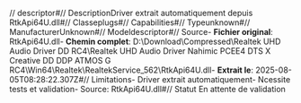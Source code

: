 // descriptor#// DescriptionDriver extrait automatiquement depuis RtkApi64U.dll#// Classeplugs#// Capabilities#// Typeunknown#// ManufacturerUnknown#// Modeldescriptor#// Source- **Fichier original**: RtkApi64U.dll- **Chemin complet**: D:\Download\Compressed\Realtek UHD Audio Driver DD RC4\Realtek UHD Audio Driver Nahimic PCEE4 DTS X Creative DD DDP ATMOS G RC4\Win64\Realtek\RealtekService_562\RtkApi64U.dll- **Extrait le**: 2025-08-05T08:28:22.307Z#// Limitations- Driver extrait automatiquement- Ncessite tests et validation- Source: RtkApi64U.dll#// Statut En attente de validation